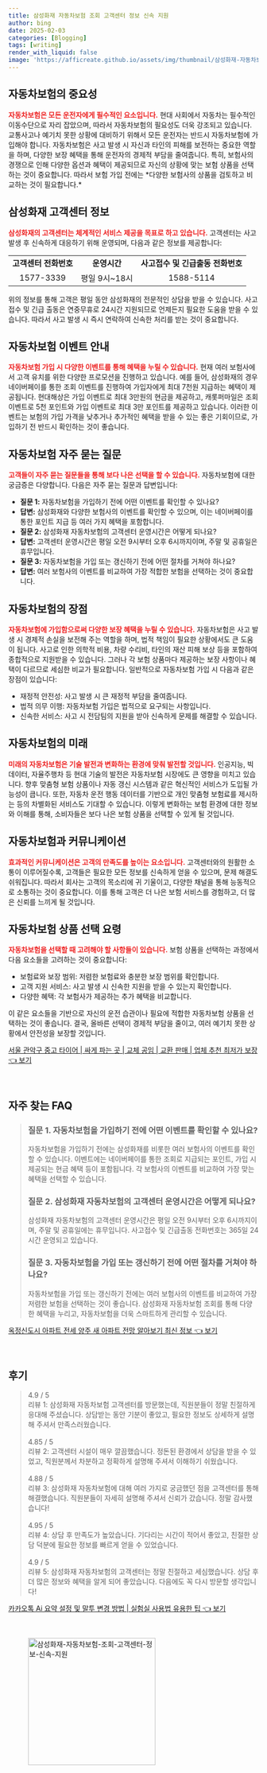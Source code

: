 ```yaml
---
title: 삼성화재 자동차보험 조회 고객센터 정보 신속 지원
author: bing
date: 2025-02-03
categories: [Blogging]
tags: [writing]
render_with_liquid: false
image: 'https://afficreate.github.io/assets/img/thumbnail/삼성화재-자동차보험-조회-고객센터-정보-신속-지원.webp'
---
```



<h2 id='자동차보험의 중요성'>자동차보험의 중요성</h2>

<p><b><span style="color: #ee2323;">자동차보험은 모든 운전자에게 필수적인 요소입니다.</span></b> 현대 사회에서 자동차는 필수적인 이동수단으로 자리 잡았으며, 따라서 자동차보험의 필요성도 더욱 강조되고 있습니다. 교통사고나 예기치 못한 상황에 대비하기 위해서 모든 운전자는 반드시 자동차보험에 가입해야 합니다. 자동차보험은 사고 발생 시 자신과 타인의 피해를 보전하는 중요한 역할을 하며, 다양한 보장 혜택을 통해 운전자의 경제적 부담을 줄여줍니다. 특히, 보험사의 경쟁으로 인해 다양한 옵션과 혜택이 제공되므로 자신의 상황에 맞는 보험 상품을 선택하는 것이 중요합니다. 따라서 보험 가입 전에는 *다양한 보험사의 상품을 검토하고 비교하는 것이 필요합니다.*</p>

<h2 id='삼성화재 고객센터 정보'>삼성화재 고객센터 정보</h2>

<p><b><span style="color: #ee2323;">삼성화재의 고객센터는 체계적인 서비스 제공을 목표로 하고 있습니다.</span></b> 고객센터는 사고 발생 후 신속하게 대응하기 위해 운영되며, 다음과 같은 정보를 제공합니다:</p>

<table>
    <tr>
        <td style="text-align: center; height: 17px;"><b>고객센터 전화번호</b></td>
        <td style="text-align: center; height: 17px;"><b>운영시간</b></td>
        <td style="text-align: center; height: 17px;"><b>사고접수 및 긴급출동 전화번호</b></td>
    </tr>
    <tr>
        <td style="text-align: center; height: 17px;">1577-3339</td>
        <td style="text-align: center; height: 17px;">평일 9시~18시</td>
        <td style="text-align: center; height: 17px;">1588-5114</td>
    </tr>
</table>

<p>위의 정보를 통해 고객은 평일 동안 삼성화재의 전문적인 상담을 받을 수 있습니다. 사고 접수 및 긴급 출동은 연중무휴로 24시간 지원되므로 언제든지 필요한 도움을 받을 수 있습니다. 따라서 사고 발생 시 즉시 연락하여 신속한 처리를 받는 것이 중요합니다.</p>

<h2 id='자동차보험 이벤트 안내'>자동차보험 이벤트 안내</h2>

<p><b><span style="color: #ee2323;">자동차보험 가입 시 다양한 이벤트를 통해 혜택을 누릴 수 있습니다.</span></b> 현재 여러 보험사에서 고객 유치를 위한 다양한 프로모션을 진행하고 있습니다. 예를 들어, 삼성화재의 경우 네이버페이를 통한 조회 이벤트를 진행하여 가입자에게 최대 7천원 지급하는 혜택이 제공됩니다. 현대해상은 가입 이벤트로 최대 3만원의 현금을 제공하고, 캐롯퍼마일은 조회 이벤트로 5천 포인트와 가입 이벤트로 최대 3만 포인트를 제공하고 있습니다. 이러한 이벤트는 보험의 가입 가격을 낮추거나 추가적인 혜택을 받을 수 있는 좋은 기회이므로, 가입하기 전 반드시 확인하는 것이 좋습니다.</p>

<h2 id='자동차보험 자주 묻는 질문'>자동차보험 자주 묻는 질문</h2>

<p><b><span style="color: #ee2323;">고객들이 자주 묻는 질문들을 통해 보다 나은 선택을 할 수 있습니다.</span></b> 자동차보험에 대한 궁금증은 다양합니다. 다음은 자주 묻는 질문과 답변입니다:</p>

<ul>
    <li><b>질문 1:</b> 자동차보험을 가입하기 전에 어떤 이벤트를 확인할 수 있나요?</li>
    <li><b>답변:</b> 삼성화재와 다양한 보험사의 이벤트를 확인할 수 있으며, 이는 네이버페이를 통한 포인트 지급 등 여러 가지 혜택을 포함합니다.</li>
    <li><b>질문 2:</b> 삼성화재 자동차보험의 고객센터 운영시간은 어떻게 되나요?</li>
    <li><b>답변:</b> 고객센터 운영시간은 평일 오전 9시부터 오후 6시까지이며, 주말 및 공휴일은 휴무입니다.</li>
    <li><b>질문 3:</b> 자동차보험을 가입 또는 갱신하기 전에 어떤 절차를 거쳐야 하나요?</li>
    <li><b>답변:</b> 여러 보험사의 이벤트를 비교하여 가장 적합한 보험을 선택하는 것이 중요합니다.</li>
</ul>

<h2 id='자동차보험의 장점'>자동차보험의 장점</h2>

<p><b><span style="color: #ee2323;">자동차보험에 가입함으로써 다양한 보장 혜택을 누릴 수 있습니다.</span></b> 자동차보험은 사고 발생 시 경제적 손실을 보전해 주는 역할을 하며, 법적 책임이 필요한 상황에서도 큰 도움이 됩니다. 사고로 인한 의학적 비용, 차량 수리비, 타인의 재산 피해 보상 등을 포함하여 종합적으로 지원받을 수 있습니다. 그러나 각 보험 상품마다 제공하는 보장 사항이나 혜택이 다르므로 세심한 비교가 필요합니다. 일반적으로 자동차보험 가입 시 다음과 같은 장점이 있습니다:</p>

<ul>
    <li>재정적 안전성: 사고 발생 시 큰 재정적 부담을 줄여줍니다.</li>
    <li>법적 의무 이행: 자동차보험 가입은 법적으로 요구되는 사항입니다.</li>
    <li>신속한 서비스: 사고 시 전담팀의 지원을 받아 신속하게 문제를 해결할 수 있습니다.</li>
</ul>

<h2 id='자동차보험의 미래'>자동차보험의 미래</h2>

<p><b><span style="color: #ee2323;">미래의 자동차보험은 기술 발전과 변화하는 환경에 맞춰 발전할 것입니다.</span></b> 인공지능, 빅데이터, 자율주행차 등 현대 기술의 발전은 자동차보험 시장에도 큰 영향을 미치고 있습니다. 향후 맞춤형 보험 상품이나 자동 갱신 시스템과 같은 혁신적인 서비스가 도입될 가능성이 큽니다. 또한, 자동차 운전 행동 데이터를 기반으로 개인 맞춤형 보험료를 제시하는 등의 차별화된 서비스도 기대할 수 있습니다. 이렇게 변화하는 보험 환경에 대한 정보와 이해를 통해, 소비자들은 보다 나은 보험 상품을 선택할 수 있게 될 것입니다.</p>

<h2 id='자동차보험과 커뮤니케이션'>자동차보험과 커뮤니케이션</h2>

<p><b><span style="color: #ee2323;">효과적인 커뮤니케이션은 고객의 만족도를 높이는 요소입니다.</span></b> 고객센터와의 원활한 소통이 이루어질수록, 고객들은 필요한 모든 정보를 신속하게 얻을 수 있으며, 문제 해결도 쉬워집니다. 따라서 회사는 고객의 목소리에 귀 기울이고, 다양한 채널을 통해 능동적으로 소통하는 것이 중요합니다. 이를 통해 고객은 더 나은 보험 서비스를 경험하고, 더 많은 신뢰를 느끼게 될 것입니다.</p>

<h2 id='자동차보험 상품 선택 요령'>자동차보험 상품 선택 요령</h2>

<p><b><span style="color: #ee2323;">자동차보험을 선택할 때 고려해야 할 사항들이 있습니다.</span></b> 보험 상품을 선택하는 과정에서 다음 요소들을 고려하는 것이 중요합니다:</p>

<ul>
    <li>보험료와 보장 범위: 저렴한 보험료와 충분한 보장 범위를 확인합니다.</li>
    <li>고객 지원 서비스: 사고 발생 시 신속한 지원을 받을 수 있는지 확인합니다.</li>
    <li>다양한 혜택: 각 보험사가 제공하는 추가 혜택을 비교합니다.</li>
</ul>

<p>이 같은 요소들을 기반으로 자신의 운전 습관이나 필요에 적합한 자동차보험 상품을 선택하는 것이 좋습니다. 결국, 올바른 선택이 경제적 부담을 줄이고, 여러 예기치 못한 상황에서 안전성을 보장할 것입니다.</p>


<p><a class="click-button" title="서울 관악구 중고 타이어 | 싸게 파는 곳 | 교체 공임 | 교환 판매 | 업체 추천 최저가 보장" href="https://afficreate.github.io/posts/%EC%84%9C%EC%9A%B8-%EA%B4%80%EC%95%85%EA%B5%AC-%EC%A4%91%EA%B3%A0-%ED%83%80%EC%9D%B4%EC%96%B4-%EC%8B%B8%EA%B2%8C-%ED%8C%8C%EB%8A%94-%EA%B3%B3-%EA%B5%90%EC%B2%B4-%EA%B3%B5%EC%9E%84-%EA%B5%90%ED%99%98-%ED%8C%90%EB%A7%A4-%EC%97%85%EC%B2%B4-%EC%B6%94%EC%B2%9C-%EC%B5%9C%EC%A0%80%EA%B0%80-%EB%B3%B4%EC%9E%A5/" rel="dofollow">서울 관악구 중고 타이어 | 싸게 파는 곳 | 교체 공임 | 교환 판매 | 업체 추천 최저가 보장 👈 보기</a></p><br>
<h2 id='자주_찾는_FAQ'>자주 찾는 FAQ</h2>
<div itemscope="" itemtype="https://schema.org/FAQPage"> 
<blockquote> 
<div itemscope="" itemprop="mainEntity" itemtype="https://schema.org/Question"> 
<h3 itemprop="name">질문 1. 자동차보험을 가입하기 전에 어떤 이벤트를 확인할 수 있나요? </h3> 
<div itemscope="" itemprop="acceptedAnswer" itemtype="https://schema.org/Answer"> 
<span itemprop="text"> <p>자동차보험을 가입하기 전에는 삼성화재를 비롯한 여러 보험사의 이벤트를 확인할 수 있습니다. 이벤트에는 네이버페이를 통한 조회로 지급되는 포인트, 가입 시 제공되는 현금 혜택 등이 포함됩니다. 각 보험사의 이벤트를 비교하여 가장 맞는 혜택을 선택할 수 있습니다.</p> </span> 
</div> 
</div> 

<div itemscope="" itemprop="mainEntity" itemtype="https://schema.org/Question"> 
<h3 itemprop="name">질문 2. 삼성화재 자동차보험의 고객센터 운영시간은 어떻게 되나요? </h3> 
<div itemscope="" itemprop="acceptedAnswer" itemtype="https://schema.org/Answer"> 
<span itemprop="text"> <p>삼성화재 자동차보험의 고객센터 운영시간은 평일 오전 9시부터 오후 6시까지이며, 주말 및 공휴일에는 휴무입니다. 사고접수 및 긴급출동 전화번호는 365일 24시간 운영되고 있습니다.</p> </span> 
</div> 
</div> 

<div itemscope="" itemprop="mainEntity" itemtype="https://schema.org/Question"> 
<h3 itemprop="name">질문 3. 자동차보험을 가입 또는 갱신하기 전에 어떤 절차를 거쳐야 하나요?</h3> 
<div itemscope="" itemprop="acceptedAnswer" itemtype="https://schema.org/Answer"> 
<span itemprop="text"> <p>자동차보험을 가입 또는 갱신하기 전에는 여러 보험사의 이벤트를 비교하여 가장 저렴한 보험을 선택하는 것이 좋습니다. 삼성화재 자동차보험 조회를 통해 다양한 혜택을 누리고, 자동차보험을 더욱 스마트하게 관리할 수 있습니다.</p> </span> 
</div> 
</div> 
</blockquote> 
</div>
<p><a class="click-button" title="옥정신도시 아파트 전세 양주 새 아파트 전망 알아보기 최신 정보" href="https://afficreate.github.io/posts/%EC%98%A5%EC%A0%95%EC%8B%A0%EB%8F%84%EC%8B%9C-%EC%95%84%ED%8C%8C%ED%8A%B8-%EC%A0%84%EC%84%B8-%EC%96%91%EC%A3%BC-%EC%83%88-%EC%95%84%ED%8C%8C%ED%8A%B8-%EC%A0%84%EB%A7%9D-%EC%95%8C%EC%95%84%EB%B3%B4%EA%B8%B0-%EC%B5%9C%EC%8B%A0-%EC%A0%95%EB%B3%B4/" rel="dofollow">옥정신도시 아파트 전세 양주 새 아파트 전망 알아보기 최신 정보 👈 보기</a></p><br>
<h2 id='후기'>후기</h2>
<div itemscope itemtype="https://schema.org/Product">
  <blockquote>
  <div itemprop="review" itemscope itemtype="https://schema.org/Review">
      <div itemprop="reviewRating" itemscope itemtype="https://schema.org/Rating"> <span itemprop="ratingValue">4.9</span> / <span itemprop="bestRating">5</span> </div>
      <span itemprop="reviewBody">리뷰 1: 삼성화재 자동차보험 고객센터를 방문했는데, 직원분들이 정말 친절하게 응대해 주셨습니다. 상담받는 동안 기분이 좋았고, 필요한 정보도 상세하게 설명해 주셔서 만족스러웠습니다.</span>
  </div>
  <br>
  <div itemprop="review" itemscope itemtype="https://schema.org/Review">
      <div itemprop="reviewRating" itemscope itemtype="https://schema.org/Rating"> <span itemprop="ratingValue">4.85</span> / <span itemprop="bestRating">5</span> </div>
      <span itemprop="reviewBody">리뷰 2: 고객센터 시설이 매우 깔끔했습니다. 정돈된 환경에서 상담을 받을 수 있었고, 직원분께서 차분하고 정확하게 설명해 주셔서 이해하기 쉬웠습니다.</span>
  </div>
  <br>
  <div itemprop="review" itemscope itemtype="https://schema.org/Review">
      <div itemprop="reviewRating" itemscope itemtype="https://schema.org/Rating"> <span itemprop="ratingValue">4.88</span> / <span itemprop="bestRating">5</span> </div>
      <span itemprop="reviewBody">리뷰 3: 삼성화재 자동차보험에 대해 여러 가지로 궁금했던 점을 고객센터를 통해 해결했습니다. 직원분들이 자세히 설명해 주셔서 신뢰가 갔습니다. 정말 감사했습니다!</span>
  </div>
  <br>
  <div itemprop="review" itemscope itemtype="https://schema.org/Review">
      <div itemprop="reviewRating" itemscope itemtype="https://schema.org/Rating"> <span itemprop="ratingValue">4.95</span> / <span itemprop="bestRating">5</span> </div>
      <span itemprop="reviewBody">리뷰 4: 상담 후 만족도가 높았습니다. 기다리는 시간이 적어서 좋았고, 친절한 상담 덕분에 필요한 정보를 빠르게 얻을 수 있었습니다.</span>
  </div>
  <br>
  <div itemprop="review" itemscope itemtype="https://schema.org/Review">
      <div itemprop="reviewRating" itemscope itemtype="https://schema.org/Rating"> <span itemprop="ratingValue">4.9</span> / <span itemprop="bestRating">5</span> </div>
      <span itemprop="reviewBody">리뷰 5: 삼성화재 자동차보험의 고객센터는 정말 친절하고 세심했습니다. 상담 후 더 많은 정보와 혜택을 알게 되어 좋았습니다. 다음에도 꼭 다시 방문할 생각입니다!</span>
  </div>
  </blockquote>
</div>
<p><a class="click-button" title="카카오톡 Ai 요약 설정 및 말투 변경 방법 | 실험실 사용법 유용한 팁" href="https://afficreate.github.io/posts/%EC%B9%B4%EC%B9%B4%EC%98%A4%ED%86%A1-Ai-%EC%9A%94%EC%95%BD-%EC%84%A4%EC%A0%95-%EB%B0%8F-%EB%A7%90%ED%88%AC-%EB%B3%80%EA%B2%BD-%EB%B0%A9%EB%B2%95-%EC%8B%A4%ED%97%98%EC%8B%A4-%EC%82%AC%EC%9A%A9%EB%B2%95-%EC%9C%A0%EC%9A%A9%ED%95%9C-%ED%8C%81/" rel="dofollow">카카오톡 Ai 요약 설정 및 말투 변경 방법 | 실험실 사용법 유용한 팁 👈 보기</a></p><br>
<figure class="image"><img src="https://afficreate.github.io/assets/img/thumbnail/삼성화재-자동차보험-조회-고객센터-정보-신속-지원.webp" alt="삼성화재-자동차보험-조회-고객센터-정보-신속-지원" width="256" height="256"></figure>